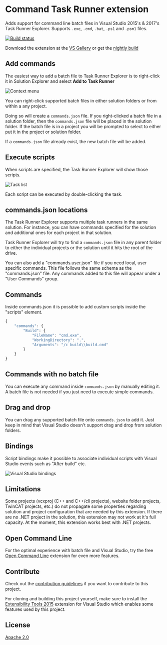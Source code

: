 # Command Task Runner extension

Adds support for command line batch files in Visual Studio 2015's & 2017's 
Task Runner Explorer. Supports `.exe`, `.cmd`, `.bat`, `.ps1` and `.psm1` files.

[![Build status](https://ci.appveyor.com/api/projects/status/grreswaawyla0j6c?svg=true)](https://ci.appveyor.com/project/madskristensen/commandtaskrunner)

Download the extension at the
[VS Gallery](https://visualstudiogallery.msdn.microsoft.com/e6bf6a3d-7411-4494-8a1e-28c1a8c4ce99)
or get the
[nightly build](http://vsixgallery.com/extension/fc1aafb2-321e-41bd-ac37-03b09ea8ef31/)

## Add commands

The easiest way to add a batch file to Task Runner Explorer
is to right-click it in Solution Explorer and select
**Add to Task Runner**

![Context menu](art/context-menu.png)

You can right-click supported batch files in either solution
folders or from within a any project.

Doing so will create a `commands.json` file. If you right-clicked
a batch file in a solution folder, then the `commands.json`
file will be placed in the solution folder. If the batch file
is in a project you will be prompted to select to either
put it in the project or solution folder.

If a `commands.json` file already exist, the new batch
file will be added.

## Execute scripts

When scripts are specified, the Task Runner Explorer
will show those scripts.

![Task list](art/task-list.png)

Each script can be executed by double-clicking the task.

## commands.json locations

The Task Runner Explorer supports multiple task runners in the
same solution. For instance, you can have commands specified
for the solution and additional ones for each project in that
solution.

Task Runner Explorer will try to find a `commands.json` file
in any parent folder to either the individual projects or
the solution until it hits the root of the drive.

You can also add a "commands.user.json" file if you need local, user specific commands. This file follows the same schema as the "commands.json" file. Any commands added to this file will appear under a "User Commands" group.


## Commands

Inside commands.json it is possible to add custom scripts inside
the "scripts" element.

```js
{
	"commands": {
		"Build": {
			"FileName": "cmd.exe",
			"WorkingDirectory": ".",
			"Arguments": "/c build\\build.cmd"
		}
	}
}
```

## Commands with no batch file

You can execute any command inside `commands.json` by manually
editing it. A batch file is not needed if you just need to
execute simple commands.

## Drag and drop

You can drag any supported batch file onto `commands.json`
to add it. Just keep in mind that Visual Studio doesn't support
drag and drop from solution folders.

## Bindings

Script bindings make it possible to associate individual scripts
with Visual Studio events such as "After build" etc.

![Visual Studio bindings](art/bindings.png)

## Limitations

Some projects (vcxproj (C++ and C++/cli projects), website folder projects, TwinCAT projects, etc.) do not propagate some properties regarding solution and project configuration that are needed by this extension. If there are no .NET project in the solution, this extension may not work at it's full capacity. At the moment, this extension works best with .NET projects.

## Open Command Line

For the optimal experience with batch file and Visual Studio, try
the free
[Open Command Line](https://visualstudiogallery.msdn.microsoft.com/4e84e2cf-2d6b-472a-b1e2-b84932511379)
extension for even more features.

## Contribute
Check out the [contribution guidelines](.github/CONTRIBUTING.md)
if you want to contribute to this project.

For cloning and building this project yourself, make sure
to install the
[Extensibility Tools 2015](https://visualstudiogallery.msdn.microsoft.com/ab39a092-1343-46e2-b0f1-6a3f91155aa6)
extension for Visual Studio which enables some features
used by this project.

## License
[Apache 2.0](LICENSE)
